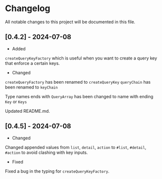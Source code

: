 # Changelog

All notable changes to this project will be documented in this file.

## [0.4.2] - 2024-07-08

- Added

`createQueryKeyFactory` which is useful when you want to create a query key that enforce a certain keys.

- Changed

`createQueryFactory` has been renamed to `createQueryKey`
`queryChain` has been renamed to `keyChain`

Type names ends with `QueryArray` has been changed to name with ending `Key` or `Keys`

Updated README.md.

## [0.4.5] - 2024-07-08

- Changed

Changed appended values from `list`, `detail`, `action` to `#list`, `#detail`, `#action` to avoid clashing with key inputs.

- Fixed

Fixed a bug in the typing for `createQueryKeyFactory`.
